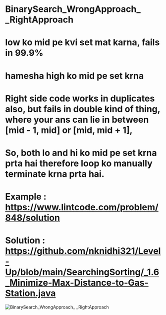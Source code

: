 # BinarySearch_WrongApproach_ _RightApproach
# low ko mid pe kvi set mat karna, fails in 99.9%
# hamesha high ko mid pe set krna
# Right side code works in duplicates also, but fails in double kind of thing, where your ans can lie in between [mid - 1, mid] or [mid, mid + 1],
# So, both lo and hi ko mid pe set krna prta hai therefore loop ko manually terminate krna prta hai.
# Example : https://www.lintcode.com/problem/848/solution
# Solution : https://github.com/nknidhi321/Level-Up/blob/main/SearchingSorting/_1.6_Minimize-Max-Distance-to-Gas-Station.java
![BinarySearch_WrongApproach_ _RightApproach](https://user-images.githubusercontent.com/53194167/185078774-515a956b-64c5-4343-b326-3027c92b34c4.PNG)
